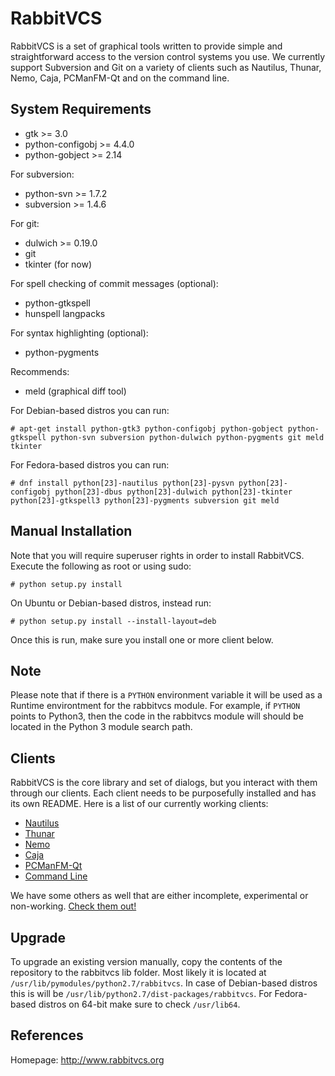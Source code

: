 RabbitVCS
=========

RabbitVCS is a set of graphical tools written to provide simple and 
straightforward access to the version control systems you use. We currently
support Subversion and Git on a variety of clients such as Nautilus, Thunar,
Nemo, Caja, PCManFM-Qt and on the command line.


System Requirements
-------------------
* gtk               >= 3.0
* python-configobj  >= 4.4.0
* python-gobject    >= 2.14

For subversion:
* python-svn >= 1.7.2
* subversion >= 1.4.6

For git:
* dulwich >= 0.19.0
* git
* tkinter (for now)

For spell checking of commit messages (optional):
* python-gtkspell
* hunspell langpacks

For syntax highlighting (optional):
* python-pygments

Recommends:
* meld (graphical diff tool)


For Debian-based distros you can run: 
```
# apt-get install python-gtk3 python-configobj python-gobject python-gtkspell python-svn subversion python-dulwich python-pygments git meld tkinter
```

For Fedora-based distros you can run:
```
# dnf install python[23]-nautilus python[23]-pysvn python[23]-configobj python[23]-dbus python[23]-dulwich python[23]-tkinter python[23]-gtkspell3 python[23]-pygments subversion git meld
```

Manual Installation
-------------------
Note that you will require superuser rights in order to install RabbitVCS.
Execute the following as root or using sudo:
```
# python setup.py install
```

On Ubuntu or Debian-based distros, instead run:
```
# python setup.py install --install-layout=deb
```

Once this is run, make sure you install one or more client below.

Note
----

Please note that if there is a `PYTHON` environment variable it will be used
as a Runtime environtment for the rabbitvcs module. For example, if `PYTHON`
points to Python3, then the code in the rabbitvcs module will should be located
in the Python 3 module search path.


Clients
-------
RabbitVCS is the core library and set of dialogs, but you interact with them
through our clients. Each client needs to be purposefully installed and has
its own README. Here is a list of our currently working clients:

 * [Nautilus](https://github.com/rabbitvcs/rabbitvcs/tree/master/clients/nautilus)
 * [Thunar](https://github.com/rabbitvcs/rabbitvcs/tree/master/clients/thunar)
 * [Nemo](https://github.com/rabbitvcs/rabbitvcs/tree/master/clients/nemo)
 * [Caja](https://github.com/rabbitvcs/rabbitvcs/tree/master/clients/caja)
 * [PCManFM-Qt](https://github.com/rabbitvcs/rabbitvcs/tree/master/clients/pcmanfm-qt)
 * [Command Line](https://github.com/rabbitvcs/rabbitvcs/tree/master/clients/cli)

We have some others as well that are either incomplete, experimental
or non-working.
[Check them out!](https://github.com/rabbitvcs/rabbitvcs/tree/master/clients)


Upgrade
-------
To upgrade an existing version manually, copy the contents of the repository
to the rabbitvcs lib folder. Most likely it is located at
`/usr/lib/pymodules/python2.7/rabbitvcs`. In case of Debian-based distros this
is will be `/usr/lib/python2.7/dist-packages/rabbitvcs`.
For Fedora-based distros on 64-bit make sure to check `/usr/lib64`.


References
----------
Homepage: http://www.rabbitvcs.org
